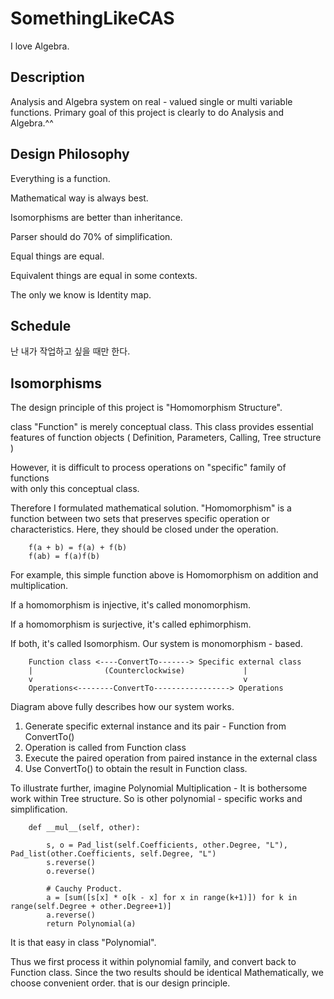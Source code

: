 # SomethingLikeCAS
I love Algebra.


## Description

Analysis and Algebra system on real - valued single or multi variable functions. Primary goal of this project is
clearly to do Analysis and Algebra.^^

## Design Philosophy

Everything is a function.

Mathematical way is always best.

Isomorphisms are better than inheritance.

Parser should do 70% of simplification.

Equal things are equal.

Equivalent things are equal in some contexts.

The only we know is Identity map.

## Schedule 

난 내가 작업하고 싶을 때만 한다.

## Isomorphisms

The design principle of this project is "Homomorphism Structure".

class "Function" is merely conceptual class. This class provides essential
features of function objects ( Definition, Parameters, Calling, Tree structure )

However, it is difficult to process operations on "specific" family of functions  
with only this conceptual class. 

Therefore I formulated mathematical solution. "Homomorphism" is a function between
two sets that preserves specific operation or characteristics. Here, they should be 
closed under the operation.

```
    f(a + b) = f(a) + f(b)
    f(ab) = f(a)f(b)
```
For example, this simple function above is Homomorphism on addition and multiplication.

If a homomorphism is injective, it's called monomorphism.


If a homomorphism is surjective, it's called ephimorphism.

If both, it's called Isomorphism. Our system is monomorphism - based. 
```
    Function class <----ConvertTo-------> Specific external class
    |                (Counterclockwise)             |
    v                                               v
    Operations<--------ConvertTo-----------------> Operations

```
Diagram above fully describes how our system works. 
1. Generate specific external instance and its pair - Function from ConvertTo() 
2. Operation is called from Function class
3. Execute the paired operation from paired instance in the external class
4. Use ConvertTo() to obtain the result in Function class.

To illustrate further, imagine Polynomial Multiplication - It is bothersome work 
within Tree structure. So is other polynomial - specific works and simplification.

```
    def __mul__(self, other):

        s, o = Pad_list(self.Coefficients, other.Degree, "L"), Pad_list(other.Coefficients, self.Degree, "L")
        s.reverse()
        o.reverse()

        # Cauchy Product.
        a = [sum([s[x] * o[k - x] for x in range(k+1)]) for k in range(self.Degree + other.Degree+1)]
        a.reverse()
        return Polynomial(a)

```
It is that easy in class "Polynomial".

Thus we first process it within polynomial family, and convert back to Function class.
Since the two results should be identical Mathematically, we choose convenient order.
that is our design principle.  